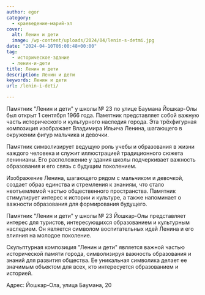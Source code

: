 ```yaml
---
author: egor
category:
  - краеведение-марий-эл
cover:
  alt: Ленин и дети
  image: /wp-content/uploads/2024/04/lenin-s-detmi.jpg
date: "2024-04-10T06:00:48+00:00"
tag:
  - историческое-здание
  - ленин-и-дети
title: Ленин и дети
description: Ленин и дети
keywords: Ленин и дети
url: /lenin-i-deti/

---
```

Памятник "Ленин и дети" у школы № 23 по улице Баумана Йошкар-Олы был открыт 1 сентября 1966 года. Памятник представляет собой важную часть исторического и культурного наследия города. Эта трёхфигурная композиция изображает Владимира Ильича Ленина, шагающего в окружении фигур мальчика и девочки.

Памятник символизирует ведущую роль учебы и образования в жизни каждого человека и служит иллюстрацией традиционного сюжета ленинианы. Его расположение у здания школы подчеркивает важность образования и его связь с будущим поколением.

Изображение Ленина, шагающего рядом с мальчиком и девочкой, создает образ единства и стремления к знаниям, что стало неотъемлемой частью общественного пространства. Памятник стимулирует интерес к истории и культуре, а также напоминает о важности образования для формирования будущего.

Памятник "Ленин и дети" у школы № 23 Йошкар-Олы представляет интерес для туристов, интересующихся образованием и культурным наследием. Он является символом воспитательных идей Ленина и его влияния на молодое поколение.

Скульптурная композиция "Ленин и дети" является важной частью исторической памяти города, символизируя важность образования и знаний для развития общества. Ее уникальная символика делает ее значимым объектом для всех, кто интересуется образованием и историей.

Адрес: Йошкар-Ола, улица Баумана, 20
